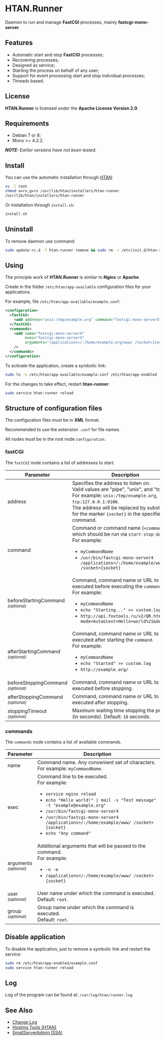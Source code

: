 # HTAN.Runner

Daemon to run and manage **FastCGI** processes, mainly **fastcgi-mono-server**.

## Features

* Automatic start and stop **FastCGI** processes;
* Recovering processes;
* Designed as service;
* Starting the process on behalf of any user;
* Support for event processing start and stop individual processes;
* Threads based.

## License

**HTAN.Runner** is licensed under the **Apache License Version 2.0**.

## Requirements

* Debian 7 or 8;
* Mono >= 4.2.2.

_**NOTE:** Earlier versions have not been tested._

## Install

You can use the automatic installation through [HTAN](https://github.com/adminstock/htan):

```bash
su -l root
chmod u=rx,g=rx /usr/lib/htan/installers/htan-runner
/usr/lib/htan/installers/htan-runner
```

Or installation through `install.sh`:

```bash
install.sh
```

## Uninstall

To remove daemon use command:

```bash
sudo update-rc.d -f htan-runner remove && sudo rm -r /etc/init.d/htan-runner
```

## Using

The principle work of **HTAN.Runner** is similar to **Nginx** or **Apache**.

Create in the folder `/etc/htan/app-available` configuration files for your applications.

For example, file `/etc/htan/app-available/example.conf`:
```xml
<configuration>
  <fastCGI>
    <add address="unix:/tmp/example.org" command="fastcgi-mono-server4" />
  </fastCGI>
  <commands>
    <add name="fastcgi-mono-server4" 
         exec="fastcgi-mono-server4" 
         arguments="/applications=/:/home/example.org/www/ /socket={socket} /multiplex=True /verbose=True" 
    />
  </commands>
</configuration>
```

To activate the application, create a symbolic link:

```bash
sudo ln -s /etc/htan/app-available/example.conf /etc/htan/app-enabled
```

For the changes to take effect, restart **htan-runner**:

```bash
sudo service htan-runner reload
```

## Structure of configuration files

The configuration files must be in **XML** format.

Recommended to use the extension `.conf` for file names.

All nodes must be in the root node `configuration`.

### fastCGI

The `fastCGI` node contains a list of addresses to start.

<table>
  <thead>
    <tr>
      <th>Parameter</th>
      <th>Description</th>
    </tr>
  </thead>
  <tbody>
    <tr>
      <td>address</td>
      <td>
        Specifies the address to listen on.<br />
        Valid values are "pipe", "unix", and "tcp".<br />
        For example: <code>unix:/tmp/example.org</code>, <code>tcp:127.0.0.1:9100</code>.<br />
        The address will be replaced by substituted for the marker <code>{socket}</code> in the specified command.
      </td>
    </tr>
    <tr>
      <td>command</td>
      <td>
        Command or command name (<code>&lt;commands /&gt;</code>) which should be run via <code>start-stop-daemon</code>.<br />
        For example:<br />
        <ul>
          <li><code>myCommandName</code></li>
          <li><code>/usr/bin/fastcgi-mono-server4 /applications=/:/home/example/www/ /socket={socket}</code></li>
        </ul> 
      </td>
    </tr>
    <tr>
      <td>
        beforeStartingCommand<br />
        <small><em>(optional)</em></small>
      </td>
      <td>
        Command, command name or URL to be executed before executing the <code>command</code>.<br />
        For example: <br />
        <ul>
          <li><code>myCommandName</code></li>
          <li><code>echo "Starting..." >> custom.log</code></li>
          <li><code>http://api.foxtools.ru/v2/QR.html?mode=Auto&text=Hello+world%21&details=1</code></li>
        </ul>
      </td>
    </tr>
    <tr>
      <td>
        afterStartingCommand<br />
        <small><em>(optional)</em></small>
      </td>
      <td>
        Command, command name or URL to be executed after starting the <code>command</code>.<br />
        For example: <br />
        <ul>
          <li><code>myCommandName</code></li>
          <li><code>echo "Started" >> custom.log</code></li>
          <li><code>http://example.org/</code></li>
        </ul>
      </td>
    </tr>
    <tr>
      <td>
        beforeStoppingCommand<br />
        <small><em>(optional)</em></small>
      </td>
      <td>
        Command, command name or URL to be executed before stopping.
      </td>
    </tr>
    <tr>
      <td>
        afterStoppingCommand<br />
        <small><em>(optional)</em></small>
      </td>
      <td>
        Command, command name or URL to be executed after stopping.
      </td>
    </tr>
    <tr>
      <td>
        stoppingTimeout<br />
        <small><em>(optional)</em></small>
      </td>
      <td>
        Maximum waiting time stopping the process (in seconds). Default: <code>10</code> seconds.
      </td>
    </tr>
  </tbody>
</table>

### commands

The `commands` node contains a list of available commands.

<table>
  <thead>
    <tr>
      <th>Parameter</th>
      <th>Description</th>
    </tr>
  </thead>
  <tbody>
    <tr>
      <td>name</td>
      <td>
        Command name. Any convenient set of characters.<br />
        For example: <code>myCommandName</code>.
      </td>
    </tr>
    <tr>
      <td>exec</td>
      <td>
        Command line to be executed.<br />
        For example:<br />
        <ul>
          <li><code>service nginx reload</code></li>
          <li><code>echo "Hello world!" | mail -s "Test message" -t "example@example.org"</code></li>
          <li><code>/usr/bin/fastcgi-mono-server4</code></li>
          <li><code>/usr/bin/fastcgi-mono-server4 /applications=/:/home/example/www/ /socket={socket}</code></li>
          <li><code>echo "Any command"</code></li>
        </ul>
      </td>
    </tr>
    <tr>
      <td>
        arguments<br />
        <small><em>(optional)</em></small>
      </td>
      <td>
        Additional arguments that will be passed to the command.<br />
        For example:<br />
        <ul>
          <li><code>-n -e</code></li>
          <li><code>/applications=/:/home/example/www/ /socket={socket}</code></li>
        </ul>
      </td>
    </tr>
    <tr>
      <td>
        user<br />
        <small><em>(optional)</em></small>
      </td>
      <td>
        User name under which the command is executed.<br />
        Default: <code>root</code>.
      </td>
    </tr>
    <tr>
      <td>
        group<br />
        <small><em>(optional)</em></small>
      </td>
      <td>
        Group name under which the command is executed.<br />
        Default: <code>root</code>.
      </td>
    </tr>
  </tbody>
</table>

## Disable application

To disable the application, just to remove a symbolic link and restart the service:

```bash
sudo rm /etc/htan/app-enabled/example.conf
sudo service htan-runner reload
```

## Log

Log of the program can be found at: `/var/log/htan/runner.log`

## See Also

* [Change Log](CHANGELOG.md)
* [Hosting Tools (HTAN)](https://github.com/adminstock/htan)
* [SmallServerAdmin (SSA)](https://github.com/adminstock/ssa)